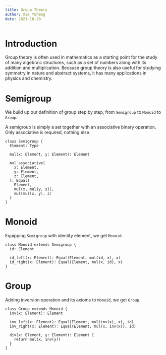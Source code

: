 ```yaml
---
title: Group Theory
author: Xie Yuheng
date: 2021-10-20
---
```


# Introduction

Group theory is often used in mathematics as a starting point for the
study of many algebraic structures, such as a set of numbers along
with its addition and multiplication. Because group theory is also
useful for studying symmetry in nature and abstract systems, it has
many applications in physics and chemistry.

# Semigroup

We build up our definition of group step by step,
from `Semigroup` to `Monoid` to `Group`.

A semigroup is simply a set together with an associative binary operation.
Only associative is required, nothing else.

```cicada
class Semigroup {
  Element: Type

  mul(x: Element, y: Element): Element

  mul_associative(
    x: Element,
    y: Element,
    z: Element,
  ): Equal(
    Element,
    mul(x, mul(y, z)),
    mul(mul(x, y), z)
  )
}
```

# Monoid

Equipping `Semigroup` with identity element, we get `Monoid`.

```cicada
class Monoid extends Semigroup {
  id: Element

  id_left(x: Element): Equal(Element, mul(id, x), x)
  id_right(x: Element): Equal(Element, mul(x, id), x)
}
```

# Group

Adding inversion operation and its axioms to `Monoid`, we get `Group`.

```cicada
class Group extends Monoid {
  inv(x: Element): Element

  inv_left(x: Element): Equal(Element, mul(inv(x), x), id)
  inv_right(x: Element): Equal(Element, mul(x, inv(x)), id)

  div(x: Element, y: Element): Element {
    return mul(x, inv(y))
  }
}
```
